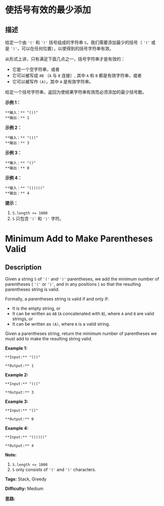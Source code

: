 # 使括号有效的最少添加

## 描述

给定一个由 `'('` 和 `')'` 括号组成的字符串 `S`，我们需要添加最少的括号（ `'('` 或是 `')'`，可以在任何位置），以使得到的括号字符串有效。

从形式上讲，只有满足下面几点之一，括号字符串才是有效的：

  * 它是一个空字符串，或者
  * 它可以被写成 `AB` （`A` 与 `B` 连接）, 其中 `A` 和 `B` 都是有效字符串，或者
  * 它可以被写作 `(A)`，其中 `A` 是有效字符串。

给定一个括号字符串，返回为使结果字符串有效而必须添加的最少括号数。



**示例 1：**

    
    
    **输入：** "())"
    **输出：** 1
    

**示例 2：**

    
    
    **输入：** "((("
    **输出：** 3
    

**示例 3：**

    
    
    **输入：** "()"
    **输出：** 0
    

**示例 4：**

    
    
    **输入：** "()))(("
    **输出：** 4



**提示：**

  1. `S.length <= 1000`
  2. `S` 只包含 `'('` 和 `')'` 字符。





# Minimum Add to Make Parentheses Valid

## Description



Given a string `S` of `'('` and `')'` parentheses, we add the minimum number of parentheses ( `'('` or `')'`, and in any positions ) so that the resulting parentheses string is valid.

Formally, a parentheses string is valid if and only if:

  * It is the empty string, or
  * It can be written as `AB` (`A` concatenated with `B`), where `A` and `B` are valid strings, or
  * It can be written as `(A)`, where `A` is a valid string.

Given a parentheses string, return the minimum number of parentheses we must add to make the resulting string valid.



**Example 1:**

    
    
    **Input:** "())"
    **Output:** 1
    

**Example 2:**

    
    
    **Input:** "((("
    **Output:** 3
    

**Example 3:**

    
    
    **Input:** "()"
    **Output:** 0
    

**Example 4:**

    
    
    **Input:** "()))(("
    **Output:** 4



**Note:**

  1. `S.length <= 1000`
  2. `S` only consists of `'('` and `')'` characters.




**Tags:** Stack, Greedy

**Difficulty:** Medium

**思路:**
